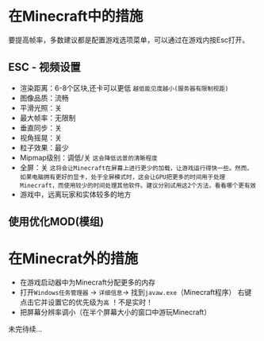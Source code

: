 # 在Minecraft中的措施
要提高帧率，多数建议都是配置游戏选项菜单，可以通过在游戏内按Esc打开。

## ESC - 视频设置
* 渲染距离：6-8个区块,还卡可以更低
`越低能见度越小(服务器有限制视距)`
* 图像品质：流畅
* 平滑光照：关 
* 最大帧率：无限制
* 垂直同步：关
* 视角摇晃：关
* 粒子效果：最少
* Mipmap级别：调低/关
`这会降低远景的清晰程度`
* 全屏：关
`这将会让Minecraft在屏幕上进行更少的加载，让游戏运行得快一些。然而，如果电脑拥有更好的显卡，处于全屏模式时，这会让GPU把更多的时间用于处理Minecraft，而使用较少的时间处理其他软件。建议分别试用这2个方法，看看哪个更有效`
* 游戏中，远离玩家和实体较多的地方
## 使用优化MOD(模组)

# 在Minecrat外的措施
* 在游戏启动器中为Minecraft分配更多的内存
* 打开`Windows任务管理器` → `详细信息`→ 找到`javaw.exe`（Minecraft程序）
  右键点击它并设置它的优先级为`高` ！不是实时！
* 把屏幕分辨率调小（在半个屏幕大小的窗口中游玩Minecraft）

未完待续...